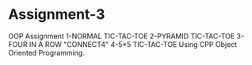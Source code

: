 # Assignment-3
OOP Assignment 
1-NORMAL TIC-TAC-TOE
2-PYRAMID TIC-TAC-TOE
3-FOUR IN A ROW "CONNECT4"
4-5*5 TIC-TAC-TOE
Using CPP Object Oriented Programming.
